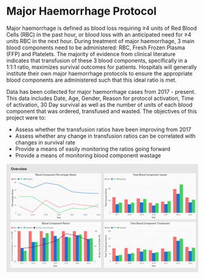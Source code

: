 # Major Haemorrhage Protocol

Major haemorrhage is defined as blood loss requiring ≥4 units of Red Blood Cells (RBC) in the past hour, or blood loss with an anticipated need for ≥4 units RBC in the next hour. During treatment of major haemorrhage, 3 main blood components need to be administered: RBC, Fresh Frozen Plasma (FFP) and Platelets. The majority of evidence from clinical literature indicates that transfusion of these 3 blood components, specifically in a 1:1:1 ratio, maximizes survival outcomes for patients. Hospitals will generally institute their own major haemorrhage protocols to ensure the appropriate blood components are administered such that this ideal ratio is met.

Data has been collected for major haemorrhage cases from 2017 - present. This data includes Date, Age, Gender, Reason for protocol activation, Time of activation, 30 Day survival as well as the number of units of each blood component that was ordered, transfused and wasted. The objectives of this project were to:

- Assess whether the transfusion ratios have been improving from 2017
- Assess whether any change in transfusion ratios can be correlated with changes in survival rate
- Provide a means of easily monitoring the ratios going forward
- Provide a means of monitoring blood component wastage





![MTP Overview](Images/MTP%20Overview.png)
